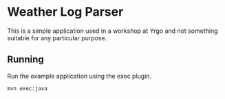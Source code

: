 # Weather Log Parser

This is a simple application used in a workshop at Yrgo and not something suitable for
any particular purpose.

## Running

Run the example application using the exec plugin.

```sh
mvn exec:java
```

